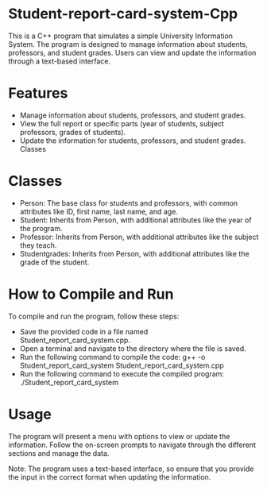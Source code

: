 # Student-report-card-system-Cpp
This is a C++ program that simulates a simple University Information System. The program is designed to manage information about students, professors, and student grades. Users can view and update the information through a text-based interface.

# Features

* Manage information about students, professors, and student grades.
* View the full report or specific parts (year of students, subject professors, grades of students).
* Update the information for students, professors, and student grades.
Classes

# Classes
* Person: The base class for students and professors, with common attributes like ID, first name, last name, and age.
* Student: Inherits from Person, with additional attributes like the year of the program.
* Professor: Inherits from Person, with additional attributes like the subject they teach.
* Studentgrades: Inherits from Person, with additional attributes like the grade of the student.

# How to Compile and Run
To compile and run the program, follow these steps:

* Save the provided code in a file named Student_report_card_system.cpp.
* Open a terminal and navigate to the directory where the file is saved.
* Run the following command to compile the code: g++ -o Student_report_card_system Student_report_card_system.cpp
* Run the following command to execute the compiled program: ./Student_report_card_system

# Usage
The program will present a menu with options to view or update the information. Follow the on-screen prompts to navigate through the different sections and manage the data.

Note: The program uses a text-based interface, so ensure that you provide the input in the correct format when updating the information.
